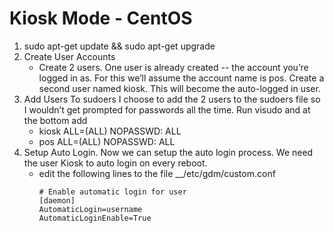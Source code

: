 # Kiosk Mode - CentOS

1. sudo apt-get update && sudo apt-get upgrade
2. Create User Accounts
   * Create 2 users. One user is already created -- the account you’re logged in as. For this we’ll assume the account name is      pos. Create a second user named kiosk. This will become the auto-logged in user.
3. Add Users To sudoers I choose to add the 2 users to the sudoers file so I wouldn’t get prompted for passwords all the time.    Run visudo and at the bottom add
   * kiosk ALL=(ALL) NOPASSWD: ALL
   * pos ALL=(ALL) NOPASSWD: ALL
4. Setup Auto Login. Now we can setup the auto login process. We need the user Kiosk to auto login on every reboot.
   * edit the following lines to the file __/etc/gdm/custom.conf
      ~~~~~ 
      # Enable automatic login for user
      [daemon]
      AutomaticLogin=username
      AutomaticLoginEnable=True 
